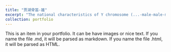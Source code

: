 ```yaml
---
title: "贾湖骨笛-雄"
excerpt: "The national characteristics of Y chromosome (...-male-male-male-...) <br/><img src='/images/贾湖骨笛-雄1.0.0'>"
collection: portfolio
---
```


This is an item in your portfolio. It can be have images or nice text. If you name the file .md, it will be parsed as markdown. If you name the file .html, it will be parsed as HTML. 
